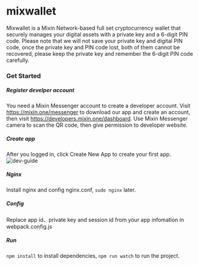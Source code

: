 # mixwallet
Mixwallet is a Mixin Network-based full set cryptocurrency wallet that securely manages your digital assets with a private key and a 6-digit PIN code. Please note that we will not save your private key and digital PIN code, once the private key and PIN code lost, both of them cannot be recovered, please keep the private key and remember the 6-digit PIN code carefully.

### Get Started

##### Register develper account
You need a Mixin Messenger account to create a developer account. Visit https://mixin.one/messenger to download our app and create an account, then visit https://developers.mixin.one/dashboard. Use Mixin Messenger camera to scan the QR code, then give permission to developer website.

##### Create app
After you logged in, click Create New App to create your first app.
![dev-guide](https://developers.mixin.one/api/images/register-app.png)


##### Nginx
Install nginx and config nginx.conf, `sudo nginx` later.

##### Config
Replace app id、private key and session id from your app infomation in webpack.config.js

##### Run
`npm install` to install dependencies, `npm run watch` to run the project.
